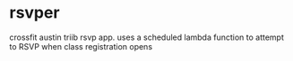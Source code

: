 # rsvper
crossfit austin triib rsvp app. uses a scheduled lambda function to attempt to RSVP when class registration opens
